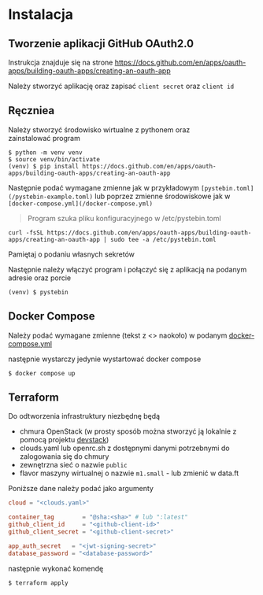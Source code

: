 # Instalacja

## Tworzenie aplikacji GitHub OAuth2.0

Instrukcja znajduje się na strone https://docs.github.com/en/apps/oauth-apps/building-oauth-apps/creating-an-oauth-app

Należy stworzyć aplikację oraz zapisać `client secret` oraz `client id`



## Ręczniea
Należy stworzyć środowisko wirtualne z pythonem oraz zainstalować program 
```shell
$ python -m venv venv
$ source venv/bin/activate
(venv) $ pip install https://docs.github.com/en/apps/oauth-apps/building-oauth-apps/creating-an-oauth-app
```
Następnie podać wymagane zmienne jak w przykładowym `[pystebin.toml](/pystebin-example.toml)` lub poprzez zmienne środowiskowe jak w `[docker-compose.yml](/docker-compose.yml)`
> Program szuka pliku konfiguracyjnego w /etc/pystebin.toml

```
curl -fsSL https://docs.github.com/en/apps/oauth-apps/building-oauth-apps/creating-an-oauth-app | sudo tee -a /etc/pystebin.toml
```

Pamiętaj o podaniu własnych sekretów


Następnie należy włączyć program i połączyć się z aplikacją na podanym adresie oraz porcie
```shell
(venv) $ pystebin
```

## Docker Compose

Należy podać wymagane zmienne (tekst z <> naokoło) w podanym [docker-compose.yml](https://docs.github.com/en/apps/oauth-apps/building-oauth-apps/creating-an-oauth-app) 

następnie wystarczy jedynie wystartować docker compose

```shell
$ docker compose up
```


## Terraform

Do odtworzenia infrastruktury niezbędnę będą

- chmura OpenStack (w prosty sposób można stworzyć ją lokalnie z pomocą projektu [devstack](https://docs.openstack.org/devstack/latest/))
- clouds.yaml lub openrc.sh z dostępnymi danymi potrzebnymi do zalogowania się do chmury
- zewnętrzna sieć o nazwie `public`
- flavor maszyny wirtualnej o nazwie `m1.small` - lub zmienić w data.ft

Poniższe dane należy podać jako argumenty

```toml
cloud = "<clouds.yaml>"

container_tag        = "@sha:<sha>" # lub ":latest"
github_client_id     = "<github-client-id>"
github_client_secret = "<github-client-secret>"

app_auth_secret   = "<jwt-signing-secret>"
database_password = "<database-password>"
```

następnie wykonać komendę

```sh
$ terraform apply
```